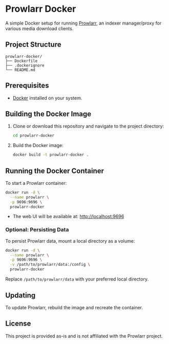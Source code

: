 # Prowlarr Docker

A simple Docker setup for running [Prowlarr](https://prowlarr.com/), an indexer manager/proxy for various media download clients.

## Project Structure

```
prowlarr-docker/
├── Dockerfile
├── .dockerignore
└── README.md
```

## Prerequisites

- [Docker](https://docs.docker.com/get-docker/) installed on your system.

## Building the Docker Image

1. Clone or download this repository and navigate to the project directory:

   ```bash
   cd prowlarr-docker
   ```

2. Build the Docker image:

   ```bash
   docker build -t prowlarr-docker .
   ```

## Running the Docker Container

To start a Prowlarr container:

```bash
docker run -d \
  --name prowlarr \
  -p 9696:9696 \
  prowlarr-docker
```

- The web UI will be available at: [http://localhost:9696](http://localhost:9696)

### Optional: Persisting Data

To persist Prowlarr data, mount a local directory as a volume:

```bash
docker run -d \
  --name prowlarr \
  -p 9696:9696 \
  -v /path/to/prowlarr/data:/config \
  prowlarr-docker
```

Replace `/path/to/prowlarr/data` with your preferred local directory.

## Updating

To update Prowlarr, rebuild the image and recreate the container.

## License

This project is provided as-is and is not affiliated with the Prowlarr project.